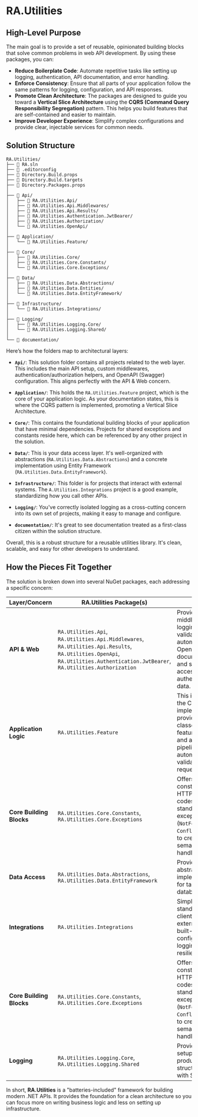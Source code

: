 # RA.Utilities

## High-Level Purpose
The main goal is to provide a set of reusable, opinionated building blocks that solve common problems in web API development. By using these packages, you can:

* **Reduce Boilerplate Code**: Automate repetitive tasks like setting up logging, authentication, API documentation, and error handling.
* **Enforce Consistency**: Ensure that all parts of your application follow the same patterns for logging, configuration, and API responses.
* **Promote Clean Architecture**: The packages are designed to guide you toward a **Vertical Slice Architecture** using the **CQRS (Command Query Responsibility Segregation)** pattern. This helps you build features that are self-contained and easier to maintain.
* **Improve Developer Experience**: Simplify complex configurations and provide clear, injectable services for common needs.


## Solution Structure

```
RA.Utilities/
├── 📄 RA.sln
├── 📄 .editorconfig
├── 📄 Directory.Build.props
├── 📄 Directory.Build.targets
├── 📄 Directory.Packages.props
│
├── 📁 Api/
│   ├── 📁 RA.Utilities.Api/
│   ├── 📁 RA.Utilities.Api.Middlewares/
│   ├── 📁 RA.Utilities.Api.Results/
│   ├── 📁 RA.Utilities.Authentication.JwtBearer/
│   ├── 📁 RA.Utilities.Authorization/
│   └── 📁 RA.Utilities.OpenApi/
│
├── 📁 Application/
│   └── 📁 RA.Utilities.Feature/
│
├── 📁 Core/
│   ├── 📁 RA.Utilities.Core/
│   ├── 📁 RA.Utilities.Core.Constants/
│   └── 📁 RA.Utilities.Core.Exceptions/
│
├── 📁 Data/
│   ├── 📁 RA.Utilities.Data.Abstractions/
│   ├── 📁 RA.Utilities.Data.Entities/
│   └── 📁 RA.Utilities.Data.EntityFramework/
│
├── 📁 Infrastructure/
│   └── 📁 RA.Utilities.Integrations/
│
├── 📁 Logging/
│   ├── 📁 RA.Utilities.Logging.Core/
│   └── 📁 RA.Utilities.Logging.Shared/
│
└── 📁 documentation/
```

Here’s how the folders map to architectural layers:

* **`Api/`**: This solution folder contains all projects related to the web layer. This includes the main API setup, custom middlewares, authentication/authorization helpers, and OpenAPI (Swagger) configuration. This aligns perfectly with the API & Web concern.

* **`Application/`**: This holds the `RA.Utilities.Feature` project, which is the core of your application logic. As your documentation states, this is where the CQRS pattern is implemented, promoting a Vertical Slice Architecture.

* **`Core/`**: This contains the foundational building blocks of your application that have minimal dependencies. Projects for shared exceptions and constants reside here, which can be referenced by any other project in the solution.

* **`Data/`**: This is your data access layer. It's well-organized with abstractions (`RA.Utilities.Data.Abstractions`) and a concrete implementation using Entity Framework (`RA.Utilities.Data.EntityFramework`).

* **`Infrastructure/`**: This folder is for projects that interact with external systems. The `A.Utilities.Integrations` project is a good example, standardizing how you call other APIs.

* **`Logging/`**: You've correctly isolated logging as a cross-cutting concern into its own set of projects, making it easy to manage and configure.

* **`documentation/`**: It's great to see documentation treated as a first-class citizen within the solution structure.

Overall, this is a robust structure for a reusable utilities library. It's clean, scalable, and easy for other developers to understand.

## How the Pieces Fit Together
The solution is broken down into several NuGet packages, each addressing a specific concern:


| Layer/Concern	| RA.Utilities Package(s)	| Purpose |
| ------------- | ----------------------- | ------- |
| **API & Web** | `RA.Utilities.Api`, `RA.Utilities.Api.Middlewares`, `RA.Utilities.Api.Results`, `RA.Utilities.OpenApi`, `RA.Utilities.Authentication.JwtBearer`, `RA.Utilities.Authorization` |	Provides middleware for logging and header validation, automates OpenAPI/Swagger documentation, and simplifies access to authenticated user data. |
| **Application Logic** | `RA.Utilities.Feature` |	This is the heart of the CQRS implementation. It provides base classes for your feature "handlers" and a validation pipeline to automatically validate incoming requests. |
| **Core Building Blocks** |	`RA.Utilities.Core.Constants`, `RA.Utilities.Core.Exceptions` |	Offers shared constants (like HTTP status codes) and a set of standardized exceptions (`NotFoundException`, `ConflictException`) to create clear, semantic error handling. |
| **Data Access** | `RA.Utilities.Data.Abstractions`, `RA.Utilities.Data.EntityFramework` | Provides abstractions and implementations for talking to the database. |
| **Integrations** | `RA.Utilities.Integrations` | Simplifies and standardizes HTTP client calls to external APIs, with built-in support for configuration, logging, and resilience policies. |
| **Core Building Blocks** | `RA.Utilities.Core.Constants`, `RA.Utilities.Core.Exceptions` | Offers shared constants (like HTTP status codes) and a set of standardized exceptions (`NotFoundException`, `ConflictException`) to create clear, semantic error handling. |
| **Logging** | `RA.Utilities.Logging.Core`, `RA.Utilities.Logging.Shared` | Provides a one-line setup for production-ready structured logging with Serilog. |

In short, **RA.Utilities** is a "batteries-included" framework for building modern .NET APIs. It provides the foundation for a clean architecture so you can focus more on writing business logic and less on setting up infrastructure.